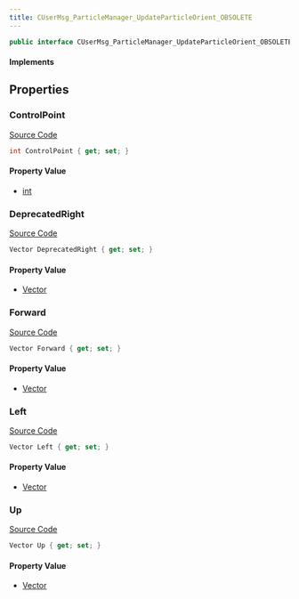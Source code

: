 ```yaml
---
title: CUserMsg_ParticleManager_UpdateParticleOrient_OBSOLETE
---
```


```csharp
public interface CUserMsg_ParticleManager_UpdateParticleOrient_OBSOLETE : ITypedProtobuf<CUserMsg_ParticleManager_UpdateParticleOrient_OBSOLETE>, INativeHandle
```

#### Implements

## Properties

### ControlPoint

[Source Code](https://github.com/swiftly-solution/swiftlys2/blob/main/managed/src/SwiftlyS2.Generated/Protobufs/Interfaces/CUserMsg_ParticleManager_UpdateParticleOrient_OBSOLETE.cs#L13)

```csharp
int ControlPoint { get; set; }
```

#### Property Value

- [int](https://learn.microsoft.com/dotnet/api/system.int32)

### DeprecatedRight

[Source Code](https://github.com/swiftly-solution/swiftlys2/blob/main/managed/src/SwiftlyS2.Generated/Protobufs/Interfaces/CUserMsg_ParticleManager_UpdateParticleOrient_OBSOLETE.cs#L19)

```csharp
Vector DeprecatedRight { get; set; }
```

#### Property Value

- [Vector](/docs/api/shared/natives/vector)

### Forward

[Source Code](https://github.com/swiftly-solution/swiftlys2/blob/main/managed/src/SwiftlyS2.Generated/Protobufs/Interfaces/CUserMsg_ParticleManager_UpdateParticleOrient_OBSOLETE.cs#L16)

```csharp
Vector Forward { get; set; }
```

#### Property Value

- [Vector](/docs/api/shared/natives/vector)

### Left

[Source Code](https://github.com/swiftly-solution/swiftlys2/blob/main/managed/src/SwiftlyS2.Generated/Protobufs/Interfaces/CUserMsg_ParticleManager_UpdateParticleOrient_OBSOLETE.cs#L25)

```csharp
Vector Left { get; set; }
```

#### Property Value

- [Vector](/docs/api/shared/natives/vector)

### Up

[Source Code](https://github.com/swiftly-solution/swiftlys2/blob/main/managed/src/SwiftlyS2.Generated/Protobufs/Interfaces/CUserMsg_ParticleManager_UpdateParticleOrient_OBSOLETE.cs#L22)

```csharp
Vector Up { get; set; }
```

#### Property Value

- [Vector](/docs/api/shared/natives/vector)

